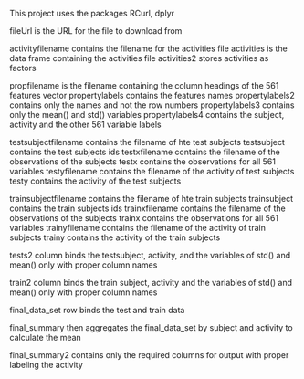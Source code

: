 This project uses the packages RCurl, dplyr

fileUrl is the URL for the file to download from

activityfilename contains the filename for the activities file
activities is the data frame containing the activities file
activities2 stores activities as factors

propfilename is the filename containing the column headings of the 561 features vector
propertylabels contains the features names
propertylabels2 contains only the names and not the row numbers
propertylabels3 contains only the mean() and std() variables
propertylabels4 contains the subject, activity and the other 561 variable labels

testsubjectfilename contains the filename of hte test subjects
testsubject contains the test subjects ids
testxfilename contains the filename of the observations of the subjects 
testx contains the observations for all 561 variables
testyfilename contains the filename of the activity of test subjects
testy contains the activity of the test subjects

trainsubjectfilename contains the filename of hte train subjects
trainsubject contains the train subjects ids
trainxfilename contains the filename of the observations of the subjects 
trainx contains the observations for all 561 variables
trainyfilename contains the filename of the activity of train subjects
trainy contains the activity of the train subjects

tests2 column binds the testsubject, activity, and the variables of std() and mean() only with proper column names

train2 column binds the train subject, activity and the variables of std() and mean() only with proper column names

final_data_set row binds the test and train data 

final_summary then aggregates the final_data_set by subject and activity to calculate the mean

final_summary2 contains only the required columns for output with proper labeling the activity





